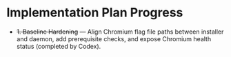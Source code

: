 # Implementation Plan Progress

- ~~1. Baseline Hardening~~ — Align Chromium flag file paths between installer and daemon, add prerequisite checks, and expose Chromium health status (completed by Codex).
